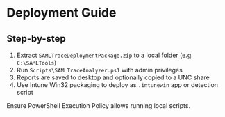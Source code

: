 
# Deployment Guide

## Step-by-step

1. Extract `SAMLTraceDeploymentPackage.zip` to a local folder (e.g. `C:\SAMLTools`)
2. Run `Scripts\SAMLTraceAnalyzer.ps1` with admin privileges
3. Reports are saved to desktop and optionally copied to a UNC share
4. Use Intune Win32 packaging to deploy as `.intunewin` app or detection script

Ensure PowerShell Execution Policy allows running local scripts.
